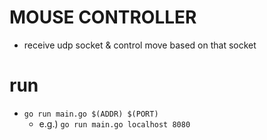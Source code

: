 # MOUSE CONTROLLER
- receive udp socket & control move based on that socket 

# run
- `go run main.go $(ADDR) $(PORT)`
    - e.g.) `go run main.go localhost 8080`